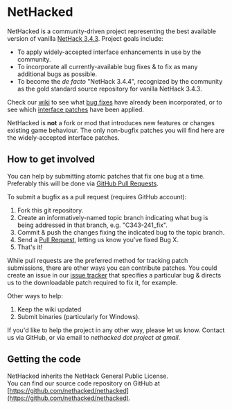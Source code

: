 NetHacked
=============================================================================

NetHacked is a community-driven project representing the best available version of vanilla [NetHack 3.4.3](www.nethack.org).  Project goals include:

- To apply widely-accepted interface enhancements in use by the community.
- To incorporate all currently-available bug fixes & to fix as many additional
  bugs as possible.
- To become the *de facto* "NetHack 3.4.4", recognized by the community as the gold standard source repository for vanilla NetHack 3.4.3.

Check our [wiki](https://github.com/nethacked/nethacked/wiki) to see what [bug
fixes](https://github.com/nethacked/nethacked/wiki/Bugs-fixed) have already been incorporated, or to see which [interface patches](https://github.com/nethacked/nethacked/wiki/Interface-patches) have been applied.

NetHacked is **not** a fork or mod that introduces new features or changes existing game behaviour.  The only non-bugfix patches you will find here are the widely-accepted interface patches.

How to get involved
-----------------------------------------------------------------------------

You can help by submitting atomic patches that fix one bug at a time.  Preferably this will be done via [GitHub Pull Requests](http://help.github.com/pull-requests/).

To submit a bugfix as a pull request (requires GitHub account):

1. Fork this git repository.
2. Create an informatively-named topic branch indicating what bug is being addressed in that branch, e.g. "C343-241_fix".
3. Commit & push the changes fixing the indicated bug to the topic branch.
4. Send a [Pull Request](http://help.github.com/pull-requests/), letting us know you've fixed Bug X.
5. That's it!

While pull requests are the preferred method for tracking patch submissions, there are other ways you can contribute patches.  You could create an issue in our [issue tracker](https://github.com/nethacked/nethacked/issues) that specifies a particular bug & directs us to the downloadable patch required to fix it, for example.

Other ways to help:

1. Keep the wiki updated
2. Submit binaries (particularly for Windows).

If you'd like to help the project in any other way, please let us know.  Contact us via GitHub, or via email to *nethacked dot project at gmail*.

Getting the code
-----------------------------------------------------------------------------

NetHacked inherits the NetHack General Public License.  
You can find our source code repository on GitHub at [https://github.com/nethacked/nethacked](https://github.com/nethacked/nethacked).

